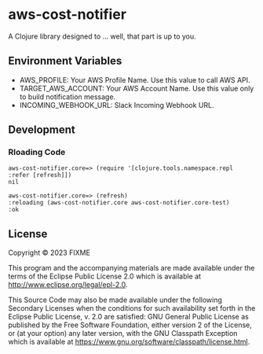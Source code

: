 # aws-cost-notifier

A Clojure library designed to ... well, that part is up to you.

## Environment Variables

- AWS_PROFILE: Your AWS Profile Name. Use this value to call AWS API.
- TARGET_AWS_ACCOUNT: Your AWS Account Name. Use this value only to build notification message.
- INCOMING_WEBHOOK_URL: Slack Incoming Webhook URL.

## Development

### Rloading Code

```
aws-cost-notifier.core=> (require '[clojure.tools.namespace.repl :refer [refresh]])
nil

aws-cost-notifier.core=> (refresh)
:reloading (aws-cost-notifier.core aws-cost-notifier.core-test)
:ok
```

## License

Copyright © 2023 FIXME

This program and the accompanying materials are made available under the
terms of the Eclipse Public License 2.0 which is available at
http://www.eclipse.org/legal/epl-2.0.

This Source Code may also be made available under the following Secondary
Licenses when the conditions for such availability set forth in the Eclipse
Public License, v. 2.0 are satisfied: GNU General Public License as published by
the Free Software Foundation, either version 2 of the License, or (at your
option) any later version, with the GNU Classpath Exception which is available
at https://www.gnu.org/software/classpath/license.html.
